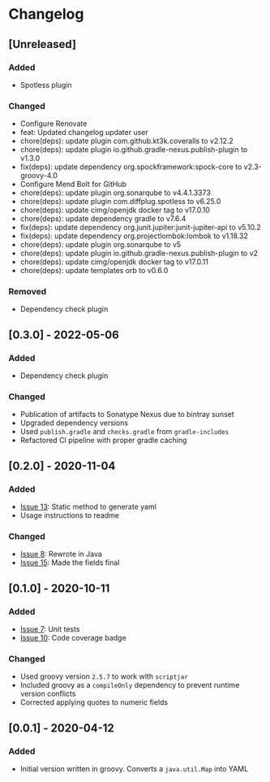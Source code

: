 # Changelog

## [Unreleased]
### Added
- Spotless plugin

### Changed
- Configure Renovate
- feat: Updated changelog updater user
- chore(deps): update plugin com.github.kt3k.coveralls to v2.12.2
- chore(deps): update plugin io.github.gradle-nexus.publish-plugin to v1.3.0
- fix(deps): update dependency org.spockframework:spock-core to v2.3-groovy-4.0
- Configure Mend Bolt for GitHub
- chore(deps): update plugin org.sonarqube to v4.4.1.3373
- chore(deps): update plugin com.diffplug.spotless to v6.25.0
- chore(deps): update cimg/openjdk docker tag to v17.0.10
- chore(deps): update dependency gradle to v7.6.4
- fix(deps): update dependency org.junit.jupiter:junit-jupiter-api to v5.10.2
- fix(deps): update dependency org.projectlombok:lombok to v1.18.32
- chore(deps): update plugin org.sonarqube to v5
- chore(deps): update plugin io.github.gradle-nexus.publish-plugin to v2
- chore(deps): update cimg/openjdk docker tag to v17.0.11
- chore(deps): update templates orb to v0.6.0

### Removed
- Dependency check plugin

## [0.3.0] - 2022-05-06
### Added
- Dependency check plugin

### Changed
- Publication of artifacts to Sonatype Nexus due to bintray sunset
- Upgraded dependency versions
- Used `publish.gradle` and `checks.gradle` from `gradle-includes`
- Refactored CI pipeline with proper gradle caching

## [0.2.0] - 2020-11-04
### Added
- [Issue 13](https://github.com/devatherock/simple-yaml/issues/13): Static method to generate yaml
- Usage instructions to readme

### Changed
- [Issue 8](https://github.com/devatherock/simple-yaml/issues/8): Rewrote in Java
- [Issue 15](https://github.com/devatherock/simple-yaml/issues/15): Made the fields final

## [0.1.0] - 2020-10-11
### Added
- [Issue 7](https://github.com/devatherock/simple-yaml/issues/7): Unit tests
- [Issue 10](https://github.com/devatherock/simple-yaml/issues/10): Code coverage badge

### Changed
- Used groovy version `2.5.7` to work with `scriptjar`
- Included groovy as a `compileOnly` dependency to prevent runtime version conflicts
- Corrected applying quotes to numeric fields

## [0.0.1] - 2020-04-12
### Added
- Initial version written in groovy. Converts a `java.util.Map` into YAML